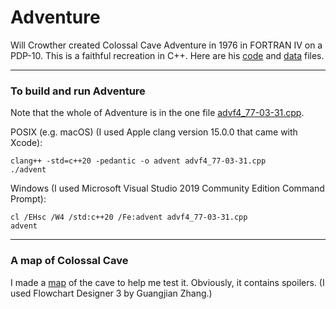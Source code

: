 # Adventure

Will Crowther created Colossal Cave Adventure in 1976 in FORTRAN IV on a PDP-10. This is a faithful recreation in C++. Here are his [code](https://github.com/anthay/Adventure/blob/main/doc/advf4.77-03-31.txt) and [data](https://github.com/anthay/Adventure/blob/main/doc/advdat.77-03-31.txt) files.

---

### To build and run Adventure

Note that the whole of Adventure is in the one file [advf4_77-03-31.cpp](https://github.com/anthay/Adventure/blob/master/src/advf4_77-03-31.cpp).

POSIX (e.g. macOS) (I used Apple clang version 15.0.0 that came with Xcode):

```text
clang++ -std=c++20 -pedantic -o advent advf4_77-03-31.cpp
./advent
```

Windows (I used Microsoft Visual Studio 2019 Community Edition Command Prompt):

```text
cl /EHsc /W4 /std:c++20 /Fe:advent advf4_77-03-31.cpp
advent
```

---

### A map of Colossal Cave

I made a [map](https://github.com/anthay/Adventure/blob/master/doc/ColossalCaveMap.png) of the cave to help me test it. Obviously, it contains spoilers. (I used Flowchart Designer 3 by Guangjian Zhang.)
